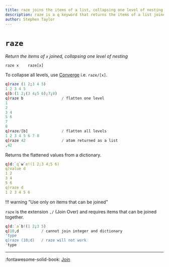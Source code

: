```yaml
---
title: raze joins the items of a list, collapsing one level of nesting | Reference | kdb+ and q documentation
description: raze is a q keyword that returns the items of a list joined, collapsing one level of nesting.
author: Stephen Taylor
---
```

# `raze`



_Return the items of `x` joined, collapsing one level of nesting_


```syntax
raze x    raze[x]
```

To collapse all levels, use [Converge](accumulators.md#converge) i.e. `raze/[x]`.

```q
q)raze (1 2;3 4 5)
1 2 3 4 5
q)b:(1 2;(3 4;5 6);7;8)
q)raze b                 / flatten one level
1
2
3 4
5 6
7
8
q)raze/[b]               / flatten all levels
1 2 3 4 5 6 7 8
q)raze 42                / atom returned as a list
,42
```

Returns the flattened values from a dictionary.

```q
q)d:`q`w`e!(1 2;3 4;5 6)
q)value d
1 2
3 4
5 6
q)raze d
1 2 3 4 5 6
```

!!! warning "Use only on items that can be joined"

`raze` is the extension `,/` (Join Over) and requires items that can be joined together. 

```q
q)d:`a`b!(1 2;3 5)
q)10,d          / cannot join integer and dictionary
'type
q)raze (10;d)   / raze will not work
'type
```


----
:fontawesome-solid-book:
[Join](join.md)